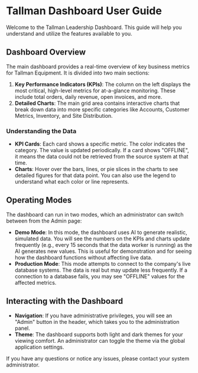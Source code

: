 # Tallman Dashboard User Guide

Welcome to the Tallman Leadership Dashboard. This guide will help you understand and utilize the features available to you.

## Dashboard Overview

The main dashboard provides a real-time overview of key business metrics for Tallman Equipment. It is divided into two main sections:

1.  **Key Performance Indicators (KPIs)**: The column on the left displays the most critical, high-level metrics for at-a-glance monitoring. These include total orders, daily revenue, open invoices, and more.
2.  **Detailed Charts**: The main grid area contains interactive charts that break down data into more specific categories like Accounts, Customer Metrics, Inventory, and Site Distribution.

### Understanding the Data

-   **KPI Cards**: Each card shows a specific metric. The color indicates the category. The value is updated periodically. If a card shows "OFFLINE", it means the data could not be retrieved from the source system at that time.
-   **Charts**: Hover over the bars, lines, or pie slices in the charts to see detailed figures for that data point. You can also use the legend to understand what each color or line represents.

## Operating Modes

The dashboard can run in two modes, which an administrator can switch between from the Admin page:

-   **Demo Mode**: In this mode, the dashboard uses AI to generate realistic, simulated data. You will see the numbers on the KPIs and charts update frequently (e.g., every 15 seconds that the data worker is running) as the AI generates new values. This is useful for demonstration and for seeing how the dashboard functions without affecting live data.
-   **Production Mode**: This mode attempts to connect to the company's live database systems. The data is real but may update less frequently. If a connection to a database fails, you may see "OFFLINE" values for the affected metrics.

## Interacting with the Dashboard

-   **Navigation**: If you have administrative privileges, you will see an "Admin" button in the header, which takes you to the administration panel.
-   **Theme**: The dashboard supports both light and dark themes for your viewing comfort. An administrator can toggle the theme via the global application settings.

If you have any questions or notice any issues, please contact your system administrator.
